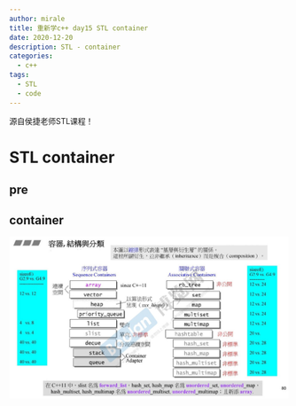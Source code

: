 ```yaml
---
author: mirale
title: 重新学c++ day15 STL container
date: 2020-12-20
description: STL - container
categories:
  - c++
tags:
  - STL
  - code
---
```


源自侯捷老师STL课程！

# STL container 

## pre



## container

![](container.jpg)